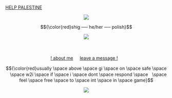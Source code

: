 <p align="center">
  
[HELP PALESTINE](https://arab.org/click-to-help/palestine/)
</p>

<p align="center">
<img src="https://64.media.tumblr.com/64084f352d1664758e1a4febcb0e4464/8ac72bb49761ea20-51/s400x600/2edbc1b4ec645da62398e2bb65b62e2ade5eb3f7.gifv"/>
</p>

<p align="center">
$${\color{red}shig ── he/her ── polish}$$
</p> 

<p align="center">
<img src="https://64.media.tumblr.com/95bb0d89cc614303d736ec845dfd5b04/17dad334c7da70f5-7b/s400x600/60a4f73612594c18be58bd981debda5152cca3d7.pnj"/>
</p>

<div align="center">

ㅤㅤㅤㅤ<p> [! about me](https://rentry.co/rmkshig) ㅤ [leave a message !](https://bemyguest.123guestbook.com/)ㅤ<p/>
<p>
$${\color{red}usually \space above \space gi \space on \space safe \spaceㅤ\space w2i \space if \space i \space dont \space respond \spaceㅤ\space feel \space free \space to \space int \space in \space game}$$
  </p>
</div>


<p align="center">
<img src="https://64.media.tumblr.com/8a0df5cae3dfa9810c00b2680e4b4880/35fbcfdf36fee627-7c/s400x600/ce6f0389f190ccb88eb28d70aba1e3b91bf6cc16.png"/>
</p>
